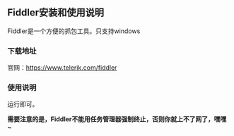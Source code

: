 ## Fiddler安装和使用说明

Fiddler是一个方便的抓包工具。只支持windows

### 下载地址
官网：https://www.telerik.com/fiddler

### 使用说明
运行即可。

**需要注意的是，Fiddler不能用任务管理器强制终止，否则你就上不了网了，嘿嘿~**